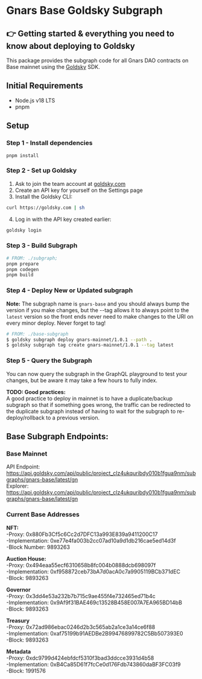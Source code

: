 # Gnars Base Goldsky Subgraph

## 👉 Getting started & everything you need to know about deploying to Goldsky

This package provides the subgraph code for all Gnars DAO contracts on Base mainnet using
the [Goldsky](https://goldsky.com/) SDK.

## Initial Requirements

- Node.js v18 LTS
- pnpm

## Setup

### Step 1 - Install dependencies

`pnpm install`

### Step 2 - Set up Goldsky

1. Ask to join the team account at [goldsky.com](https://goldsky.com)
2. Create an API key for yourself on the Settings page
3. Install the Goldsky CLI:

```bash
curl https://goldsky.com | sh  
```  

4. Log in with the API key created earlier:

```bash
goldsky login
```

### Step 3 - Build Subgraph

```bash
# FROM: ./subgraph;
pnpm prepare
pnpm codegen
pnpm build
```

### Step 4 - Deploy New or Updated subgraph

**Note:** The subgraph name is `gnars-base` and you should always bump the version if you make changes, but the --tag
allows it to always point to the `latest` version so the front ends never need to make changes to the URI on every minor
deploy. Never forget to tag!

```bash
# FROM: ./base-subgraph
$ goldsky subgraph deploy gnars-mainnet/1.0.1 --path .        
$ goldsky subgraph tag create gnars-mainnet/1.0.1 --tag latest
```

### Step 5 - Query the Subgraph

You can now query the subgraph in the GraphQL playground to test your changes, but be aware it may take a few hours to
fully index.

**TODO: Good practices:**  
A good practice to deploy in mainnet is to have a duplicate/backup subgraph so that if something goes wrong, the
traffic can be redirected to the duplicate subgraph instead of having to wait for the subgraph to re-deploy/rollback to
a previous version.

## Base Subgraph Endpoints:

### Base Mainnet
API Endpoint: https://api.goldsky.com/api/public/project_clz4ukquribdy010b1fgua9nm/subgraphs/gnars-base/latest/gn  
Explorer: https://api.goldsky.com/api/public/project_clz4ukquribdy010b1fgua9nm/subgraphs/gnars-base/latest/gn

### Current Base Addresses

**NFT:**  
-Proxy: 0x880Fb3Cf5c6Cc2d7DFC13a993E839a9411200C17  
-Implementation: 0xe77e4fa003b2cc07ad10a9d1db216cae5ed14d3f  
-Block Number: 9893263

**Auction House:**  
-Proxy: 0x494eaa55ecf6310658b8fc004b0888dcb698097f  
-Implementation: 0xf958872ceb73bA7d0acA0c7a9905119BCb371dEC   
-Block: 9893263  

**Governor**  
-Proxy: 0x3dd4e53a232b7b715c9ae455f4e732465ed71b4c  
-Implementation: 0x9Af9f31BAE469c13528B458E007A7EA965BD14bB  
-Block: 9893263  

**Treasury**  
-Proxy: 0x72ad986ebac0246d2b3c565ab2a1ce3a14ce6f88  
-Implementation: 0xaf75199b91AEDBe2B99476899782C5Bb507393E0  
-Block: 9893263  

**Metadata**  
-Proxy: 0xdc9799d424ebfdcf5310f3bad3ddcce3931d4b58  
-Implementation: 0xB4Ca85D61f7fcCe0d176Fdb743860daBF3FC03f9  
-Block: 1991576  